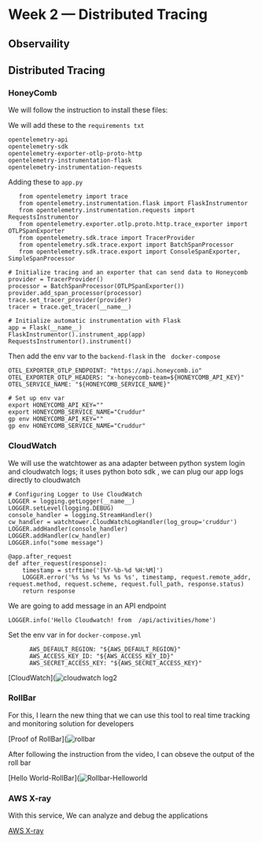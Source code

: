 # Week 2 — Distributed Tracing

## Observaility
## Distributed Tracing

### HoneyComb

We will follow the instruction to install these files:

We will add these to the  ```requirements txt```

```
opentelemetry-api 
opentelemetry-sdk 
opentelemetry-exporter-otlp-proto-http 
opentelemetry-instrumentation-flask 
opentelemetry-instrumentation-requests

```

Adding these to ```app.py```
   
```
   from opentelemetry import trace
   from opentelemetry.instrumentation.flask import FlaskInstrumentor
   from opentelemetry.instrumentation.requests import RequestsInstrumentor
   from opentelemetry.exporter.otlp.proto.http.trace_exporter import OTLPSpanExporter
   from opentelemetry.sdk.trace import TracerProvider
   from opentelemetry.sdk.trace.export import BatchSpanProcessor
   from opentelemetry.sdk.trace.export import ConsoleSpanExporter, SimpleSpanProcessor
```

```
# Initialize tracing and an exporter that can send data to Honeycomb
provider = TracerProvider()
processor = BatchSpanProcessor(OTLPSpanExporter())
provider.add_span_processor(processor)
trace.set_tracer_provider(provider)
tracer = trace.get_tracer(__name__)
```

```
# Initialize automatic instrumentation with Flask
app = Flask(__name__)
FlaskInstrumentor().instrument_app(app)
RequestsInstrumentor().instrument()
```
Then add the env var to the ```backend-flask``` in the ``` docker-compose```
```
OTEL_EXPORTER_OTLP_ENDPOINT: "https://api.honeycomb.io"
OTEL_EXPORTER_OTLP_HEADERS: "x-honeycomb-team=${HONEYCOMB_API_KEY}"
OTEL_SERVICE_NAME: "${HONEYCOMB_SERVICE_NAME}"

# Set up env var
export HONEYCOMB_API_KEY=""
export HONEYCOMB_SERVICE_NAME="Cruddur"
gp env HONEYCOMB_API_KEY=""
gp env HONEYCOMB_SERVICE_NAME="Cruddur"

```

### CloudWatch

We will use the watchtower as ana adapter between python system login and cloudwatch logs;  it uses python boto sdk , we can plug our app logs directly to cloudwatch

```
# Configuring Logger to Use CloudWatch
LOGGER = logging.getLogger(__name__)
LOGGER.setLevel(logging.DEBUG)
console_handler = logging.StreamHandler()
cw_handler = watchtower.CloudWatchLogHandler(log_group='cruddur')
LOGGER.addHandler(console_handler)
LOGGER.addHandler(cw_handler)
LOGGER.info("some message")
```

```
@app.after_request
def after_request(response):
    timestamp = strftime('[%Y-%b-%d %H:%M]')
    LOGGER.error('%s %s %s %s %s %s', timestamp, request.remote_addr, request.method, request.scheme, request.full_path, response.status)
    return response
```

We are going to add message in an API endpoint

```LOGGER.info('Hello Cloudwatch! from  /api/activities/home')```

Set the env var in for ```docker-compose.yml```

```
      AWS_DEFAULT_REGION: "${AWS_DEFAULT_REGION}"
      AWS_ACCESS_KEY_ID: "${AWS_ACCESS_KEY_ID}"
      AWS_SECRET_ACCESS_KEY: "${AWS_SECRET_ACCESS_KEY}"
```
[CloudWatch](![cloudwatch log2](https://user-images.githubusercontent.com/93460271/222882756-3f5cb3d4-5c24-49b4-8a44-8d42074cec77.png)

### RollBar

For this, I learn the new thing that we can use this tool to real time tracking and monitoring solution for developers

[Proof of RollBar](![rollbar ](https://user-images.githubusercontent.com/93460271/222883393-206bf57d-83e7-439a-a91b-e7b61f57a691.png)

After following the instruction from the video, I can obseve the output of the roll bar 

[Hello World-RollBar](![Rollbar-Helloworld](https://user-images.githubusercontent.com/93460271/222883459-7049ab91-870a-4941-9560-6a9883824d6e.png)

### AWS X-ray

With this service, We can analyze and debug the applications

[AWS X-ray](https://aws.amazon.com/xray/)











